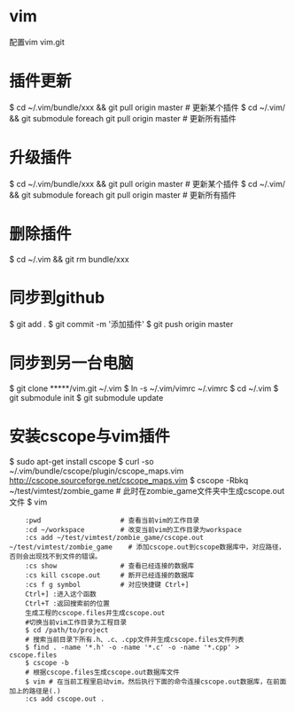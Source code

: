 vim
===
配置vim
vim.git

插件更新
===
$ cd ~/.vim/bundle/xxx && git pull origin master                # 更新某个插件
$ cd ~/.vim/ && git submodule foreach git pull origin master    # 更新所有插件

升级插件
===
$ cd ~/.vim/bundle/xxx && git pull origin master                # 更新某个插件
$ cd ~/.vim/ && git submodule foreach git pull origin master    # 更新所有插件

删除插件
===
$ cd ~/.vim && git rm bundle/xxx

同步到github
===
$ git add .
$ git commit -m '添加插件'
$ git push origin master

同步到另一台电脑
===
$ git clone *****/vim.git ~/.vim
$ ln -s ~/.vim/vimrc ~/.vimrc
$ cd ~/.vim
$ git submodule init
$ git submodule update

安装cscope与vim插件
===
$ sudo apt-get install cscope
$ curl -so ~/.vim/bundle/cscope/plugin/cscope_maps.vim http://cscope.sourceforge.net/cscope_maps.vim
$ cscope -Rbkq ~/test/vimtest/zombie_game # 此时在zombie_game文件夹中生成cscope.out文件
$ vim                     
```# 启动gvim(下面都是vim命令)
    :pwd                    # 查看当前vim的工作目录
    :cd ~/workspace         # 改变当前vim的工作目录为workspace
    :cs add ~/test/vimtest/zombie_game/cscope.out ~/test/vimtest/zombie_game    # 添加cscope.out到cscope数据库中，对应路径，否则会出现找不到文件的错误。
    :cs show                # 查看已经连接的数据库
    :cs kill cscope.out     # 断开已经连接的数据库
    :cs f g symbol          # 对应快捷键 Ctrl+]
    Ctrl+] :进入这个函数
    Ctrl+T :返回搜索前的位置
    生成工程的cscope.files并生成cscope.out
    #切换当前vim工作目录为工程目录
    $ cd /path/to/project
    # 搜索当前目录下所有.h、.c、.cpp文件并生成cscope.files文件列表
    $ find . -name '*.h' -o -name '*.c' -o -name '*.cpp' > cscope.files
    $ cscope -b
    # 根据cscope.files生成cscope.out数据库文件
    $ vim # 在当前工程里启动vim，然后执行下面的命令连接cscope.out数据库，在前面加上的路径是(.)
    :cs add cscope.out .
```
